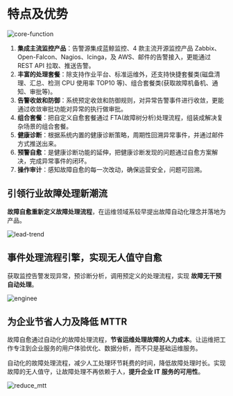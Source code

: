# 特点及优势

![core-function](../assets/core-function.png)

1. **集成主流监控产品**：告警源集成蓝鲸监控、4 款主流开源监控产品 Zabbix、Open-Falcon、Nagios、Icinga，及 AWS、邮件的告警接入，更能通过 REST API 拉取、推送告警。
2. **丰富的处理套餐**：除支持作业平台、标准运维外，还支持快捷套餐类(磁盘清理、汇总、检测 CPU 使用率 TOP10 等)、组合套餐类(获取故障机备机、通知、审批等)。
3. **告警收敛和防御**：系统预定收敛和防御规则，对异常告警事件进行收敛，更能通过收敛审批功能对异常的执行做审批。
4. **组合套餐**：把自定义自愈套餐通过 FTA(故障树分析)处理流程，组装成解决复杂场景的组合套餐。
5. **健康诊断**：根据系统内置的健康诊断策略，周期性回溯异常事件，并通过邮件方式推送出来。
6. **预警自愈**：是健康诊断功能的延伸，把健康诊断发现的问题通过自愈方案解决，完成异常事件的闭环。
7. **操作审计**：感知故障自愈的每一次改动，确保运营安全，问题可回溯。

## 引领行业故障处理新潮流

**故障自愈重新定义故障处理流程**，在运维领域系较早提出故障自动化理念并落地为产品。

![lead-trend](../assets/lead-trend.png)

## 事件处理流程引擎，实现无人值守自愈

获取监控告警发现异常，预诊断分析，调用预定义的处理流程，实现 **故障无干预自动处理**。

![enginee](../assets/enginee.png)

## 为企业节省人力及降低 MTTR

故障自愈通过自动化的故障处理流程，**节省运维处理故障的人力成本**。让运维把工作专注到企业服务的用户体验优化、数据分析，而不只是基础运维服务。

自动化的故障处理流程，减少人工处理环节耗费的时间，降低故障处理时长。实现故障的无人值守，让故障处理不再依赖于人，**提升企业 IT 服务的可用性**。

![reduce_mtt](../assets/reduce_mttr.png)
